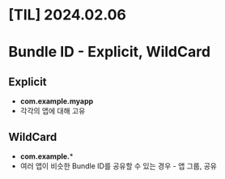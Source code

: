 # [TIL] 2024.02.06

# Bundle ID - Explicit, WildCard

## **Explicit**

- **com.example.myapp**
- 각각의 앱에 대해 고유

## WildCard

- **com.example.***
- 여러 앱이 비슷한 Bundle ID를 공유할 수 있는 경우 - 앱 그룹, 공유
